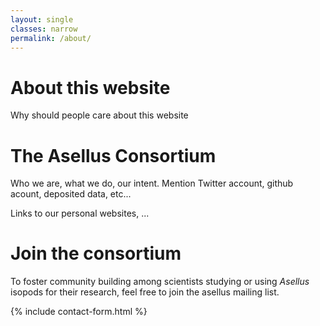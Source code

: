 ```yaml
---
layout: single
classes: narrow
permalink: /about/ 
---
```


# About this website

Why should people care about this website

# The Asellus Consortium

Who we are, what we do, our intent. Mention Twitter account, github acount, deposited data, etc...

Links to our personal websites, ...

# Join the consortium

To foster community building among scientists studying or using _Asellus_ isopods for their research, feel free to join the asellus mailing list. 

{% include contact-form.html %}